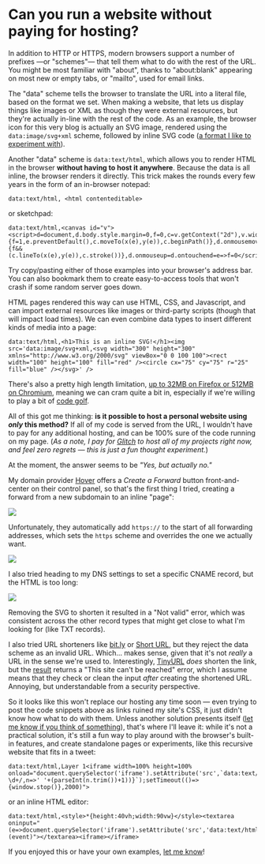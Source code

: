 # Can you run a website without paying for hosting?

In addition to HTTP or HTTPS, modern browsers support a number of prefixes —or "schemes"— that tell them what to do with the rest of the URL. You might be most familiar with "about", thanks to "about:blank" appearing on most new or empty tabs, or "mailto", used for email links. 

The "data" scheme tells the browser to translate the URL into a literal file, based on the format we set. When making a website, that lets us display things like images or XML as though they were external resources, but they're actually in-line with the rest of the code. As an example, the browser icon for this very blog is actually an SVG image, rendered using the `data:image/svg+xml` scheme, followed by inline SVG code ([a format I like to experiment with](https://glitch.com/@aTylerRobertson/favicon-adventures)).

Another "data" scheme is `data:text/html`, which allows you to render HTML in the browser **without having to host it anywhere**. Because the data is all inline, the browser renders it directly. This trick makes the rounds every few years in the form of an in-browser notepad:

```
data:text/html, <html contenteditable>
```

or sketchpad:

```
data:text/html,<canvas id="v"><script>d=document,d.body.style.margin=0,f=0,c=v.getContext("2d"),v.width=innerWidth,v.height=innerHeight,c.lineWidth=2,x=e=>e.clientX||e.touches[0].clientX,y=e=>e.clientY||e.touches[0].clientY,d.onmousedown=d.ontouchstart=e=>{f=1,e.preventDefault(),c.moveTo(x(e),y(e)),c.beginPath()},d.onmousemove=d.ontouchmove=e=>{f&&(c.lineTo(x(e),y(e)),c.stroke())},d.onmouseup=d.ontouchend=e=>f=0</script>
```

Try copy/pasting either of those examples into your browser's address bar. You can also bookmark them to create easy-to-access tools that won't crash if some random server goes down. 

HTML pages rendered this way can use HTML, CSS, and Javascript, and can import external resources like images or third-party scripts (though that will impact load times). We can even combine data types to insert different kinds of media into a page:

```
data:text/html,<h1>This is an inline SVG!</h1><img src='data:image/svg+xml,<svg width="300" height="300" xmlns="http://www.w3.org/2000/svg" viewBox="0 0 100 100"><rect width="100" height="100" fill="red" /><circle cx="75" cy="75" r="25" fill="blue" /></svg>' />
```

 There's also a pretty high length limitation, [up to 32MB on Firefox or 512MB on Chromium](https://developer.mozilla.org/en-US/docs/Web/HTTP/Basics_of_HTTP/Data_URLs), meaning we can cram quite a bit in, especially if we're willing to play a bit of [code golf](https://code.golf/).

All of this got me thinking: **is it possible to host a personal website using _only_ this method?** If all of my code is served from the URL, I wouldn't have to pay for any additional hosting, and can be 100% sure of the code running on my page. (_As a note, I pay for [Glitch](https://glitch.com) to host all of my projects right now, and feel zero regrets — this is just a fun thought experiment._)

At the moment, the answer seems to be _"Yes, but actually no."_

My domain provider [Hover](https://hover.com) offers a _Create a Forward_ button front-and-center on their control panel, so that's the first thing I tried, creating a forward from a new subdomain to an inline "page":

![](https://cdn.zappy.app/d74e3bf8c57ec891e98fe1381ceeaa34.png)

Unfortunately, they automatically add `https://` to the start of all forwarding addresses, which sets the `https` scheme and overrides the one we actually want. 

![](https://cdn.zappy.app/9fd1a60884d75819c9d3915362fe6898.png)

I also tried heading to my DNS settings to set a specific CNAME record, but the HTML is too long:

![](https://cdn.zappy.app/760d83144e38cc1a712374fafb88bc42.png)

Removing the SVG to shorten it resulted in a "Not valid" error, which was consistent across the other record types that might get close to what I'm looking for (like TXT records).

I also tried URL shorteners like [bit.ly](https://bitly.com) or [Short URL](https://www.shorturl.at/), but they reject the data scheme as an invalid URL. Which... makes sense, given that it's not _really_ a URL in the sense we're used to. Interestingly, [TinyURL](https://tinyurl.com/app/) _does_ shorten the link, but the [result](https://tinyurl.com/mrybndz7) returns a "This site can't be reached" error, which I assume means that they check or clean the input _after_ creating the shortened URL. Annoying, but understandable from a security perspective.

So it looks like this won't replace our hosting any time soon — even trying to post the code snippets above as links ruined my site's CSS, it just didn't know how what to do with them. Unless another solution presents itself ([let me know if you think of something](https://twitter.com/aTylerRobertson)), that's where I'll leave it: while it's not a practical solution, it's still a fun way to play around with the browser's built-in features, and create standalone pages or experiments, like this recursive website that fits in a tweet:

```
data:text/html,Layer 1<iframe width=100% height=100% onload="document.querySelector('iframe').setAttribute('src',`data:text/html,${document.documentElement.outerHTML.replace(/ \d+/,n=>' '+(parseInt(n.trim())+1))}`);setTimeout(()=>{window.stop()},2000)">
```

or an inline HTML editor:

```
data:text/html,<style>*{height:40vh;width:90vw}</style><textarea oninput="(e=>document.querySelector('iframe').setAttribute('src','data:text/html,'+e.target.value))(event)"></textarea><iframe></iframe>
```

If you enjoyed this or have your own examples, [let me know](https://twitter.com/aTylerRobertson)!
